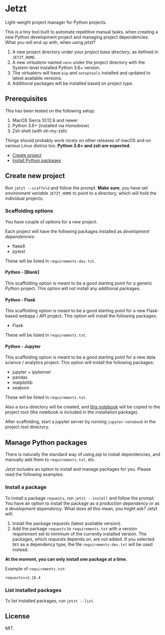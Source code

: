 # Jetzt

Light-weight project manager for Python projects.

This is a tiny tool built to automate repetitive manual tasks, when creating a new Python development project and managing project dependencies. What you will end up with, when using *jetzt*?

1. A new project directory under your *project base directory*, as defined in `JETZT_HOME`.
1. A new *virtualenv* named `venv` under the project directory with the System-level installed Python 3.6+ version.
1. The virtualenv will have `pip` and `setuptools` installed and updated to latest available versions.
1. Additional packages will be installed based on project type.

## Prerequisites

This has been tested on the following setup:

1. MacOS Sierra 10.12.6 and newer
1. Python 3.6+ (installed via *Homebrew*)
1. Zsh shell (with oh-my-zsh)

Things should probably work nicely on other releases of macOS and on various Linux distros too. **Python 3.6+ and zsh are expected.**

- [Create project](#create-project)
- [Install Python packages](#install-python-packages)

## Create new project

Run `jetzt --scaffold` and follow the prompt. **Make sure**, you have set *environment variable* `JETZT_HOME` to point to a directory, which will hold the individual projects.

### Scaffolding options

You have couple of options for a new project.

Each project will have the following packages installed as *development dependencies*:

- flake8
- pytest

These will be listed in `requirements-dev.txt`.

#### Python - [Blank]

This scaffolding option is meant to be a good starting point for a generic Python project. This option will not install any additional packages.

#### Python - Flask

This scaffolding option is meant to be a good starting point for a new Flask-based webapp / API project. This option will install the following packages:

- Flask

These will be listed in `requirements.txt`.

#### Python - Jupyter

This scaffolding option is meant to be a good starting point for a new data science / analytics project. This option will install the following packages:

- jupyter + ipykernel
- pandas
- matplotlib
- seaborn

These will be listed in `requirements.txt`.

Also a `data`-directory will be created, and [this notebook](https://github.com/janikarh/jetzt/blob/master/jetzt/seeds/python_jupyter/starting-point.ipynb) will be copied to the project root (the notebook is included in the installation package).

After scaffolding, start a jupyter server by running `jupyter-notebook` in the project root directory.

## Manage Python packages

There is naturally the standard way of using *pip* to install dependencies, and manually add them to `requirements.txt`, etc.

*Jetzt* includes an option to install and manage packages for you. Please read the following examples:

### Install a package

To install a package `requests`, run `jetzt --install` and follow the prompt. You have an option to install the package as *a production dependency* or as *a development dependency*. What does all this mean, you might ask? Jetzt will:

1. Install the package *requests* (latest available version).
2. Add the package `requests` to `requirements.txt` with a version requirement set to minimum of the currently installed version. The packages, which *requests* depends on, are *not* added. If you selected `DEV` as a dependency type, the file `requirements-dev.txt` will be used instead.

**At the moment, you can only install one package at a time.**

Example of `requirements.txt`:

```
requests>=2.18.4
```

### List installed packages

To list installed packages, run `jetzt --list`.


## License

MIT.
